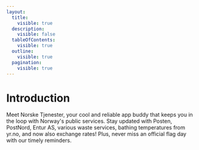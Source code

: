 ```yaml
---
layout:
  title:
    visible: true
  description:
    visible: false
  tableOfContents:
    visible: true
  outline:
    visible: true
  pagination:
    visible: true
---
```


# Introduction

Meet Norske Tjenester, your cool and reliable app buddy that keeps you in the loop with Norway's public services. Stay updated with Posten, PostNord, Entur AS, various waste services, bathing temperatures from yr.no, and now also exchange rates! Plus, never miss an official flag day with our timely reminders.
